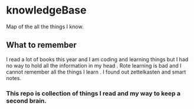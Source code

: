 # knowledgeBase
Map of the all the things I know.

## What to remember
I read a lot of books this year and I am coding and learning things but I had no way 
to hold all the information in my head . Rote learning is bad and I cannot remember all the 
things I learn . I found out zettelkasten and smart notes. 

### This repo is collection of things I read and my way to keep a second brain.
